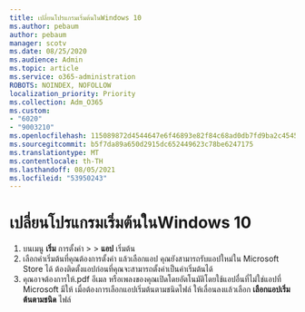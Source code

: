 ```yaml
---
title: เปลี่ยนโปรแกรมเริ่มต้นในWindows 10
ms.author: pebaum
author: pebaum
manager: scotv
ms.date: 08/25/2020
ms.audience: Admin
ms.topic: article
ms.service: o365-administration
ROBOTS: NOINDEX, NOFOLLOW
localization_priority: Priority
ms.collection: Adm_O365
ms.custom:
- "6020"
- "9003210"
ms.openlocfilehash: 115089872d4544647e6f46893e82f84c68ad0db7fd9ba2c454590929f599888e
ms.sourcegitcommit: b5f7da89a650d2915dc652449623c78be6247175
ms.translationtype: MT
ms.contentlocale: th-TH
ms.lasthandoff: 08/05/2021
ms.locfileid: "53950243"
---
```

# <a name="change-default-programs-in-windows-10"></a>เปลี่ยนโปรแกรมเริ่มต้นในWindows 10

1. บนเมนู **เริ่ม** การตั้งค่า  >    >  **แอป** เริ่มต้น
2. เลือกค่าเริ่มต้นที่คุณต้องการตั้งค่า แล้วเลือกแอป คุณยังสามารถรับแอปใหม่ใน Microsoft Store ได้ ต้องติดตั้งแอปก่อนที่คุณจะสามารถตั้งค่าเป็นค่าเริ่มต้นได้
3. คุณอาจต้องการให้.pdf อีเมล หรือเพลงของคุณเปิดโดยอัตโนมัติโดยใช้แอปอื่นที่ไม่ใช่แอปที่ Microsoft มีให้ เมื่อต้องการเลือกแอปเริ่มต้นตามชนิดไฟล์ ให้เลื่อนลงแล้วเลือก  **เลือกแอปเริ่มต้นตามชนิด** ไฟล์